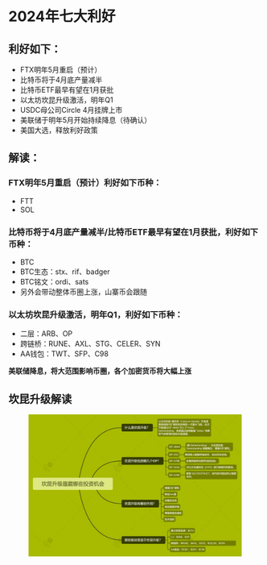 # 2024年七大利好

## 利好如下：

* FTX明年5月重启（预计）&#x20;
* 比特币将于4月底产量减半&#x20;
* 比特币ETF最早有望在1月获批&#x20;
* 以太坊坎昆升级激活，明年Q1&#x20;
* USDC母公司Circle 4月挂牌上市
* 美联储于明年5月开始持续降息（待确认）&#x20;
* 美国大选，释放利好政策

## 解读：

### FTX明年5月重启（预计）利好如下币种：

* FTT
* SOL

### 比特币将于4月底产量减半/比特币ETF最早有望在1月获批，利好如下币种：

* BTC
* BTC生态：stx、rif、badger
* BTC铭文：ordi、sats
* 另外会带动整体币圈上涨，山寨币会跟随

### 以太坊坎昆升级激活，明年Q1，利好如下币种：

* 二层：ARB、OP
* 跨链桥：RUNE、AXL、STG、CELER、SYN
* AA钱包：TWT、SFP、C98

**美联储降息，将大范围影响币圈，各个加密货币将大幅上涨**

## 坎昆升级解读

<figure><img src="../../.gitbook/assets/image.png" alt=""><figcaption></figcaption></figure>

